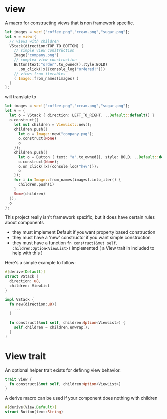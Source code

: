 # view

A macro for constructing views that is non framework specific.

```rust
let images = vec!["coffee.png","cream.png","sugar.png"];
let v = view!{
  // views with children
  VStack(direction:TOP_TO_BOTTOM) {
    // simple view construction
    Image("company.png") 
    // complex view construction
    Button(text:"order".to_owned(),style:BOLD) 
      .on_click(|x|{console_log("ordered!")})
    // views from iterables
    ( Image::from_names(images) ) 
  }
};
```

will translate to

```rust
let images = vec!["coffee.png","cream.png","sugar.png"];
let v = { 
  let o = VStack { direction: LEFT_TO_RIGHT, ..Default::default() }
  o.construct({
    let mut children = ViewList::new();
    children.push({
      let o = Image::new("company.png");
      o.construct(None)
      o
    });
    children.push({
      let o = Button { text: "a".to_owned(), style: BOLD, ..Default::default() };
      o.construct(None);
      o.on_click(|x|{console_log("hey")});
      o
    });
    for i in Image::from_names(images).into_iter() {
      children.push(i)
    }
    Some(children)
  });
  o
};
```

This project really isn't framework specific, but it does have certain rules about components

* they must implement Default if you want property based construction
* they must have a 'new' constructor if you want simple construction
* they must have a function `fn construct(&mut self, children:Option<ViewList>)` implemented ( a View trait in included to help with this )

Here's a simple example to follow:

```rust
#[derive(Default)]
struct VStack {
  direction: u8,
  children: ViewList
}

impl VStack {
  fn new(direction:u8){
    ...
  }
  
  fn construct(&mut self, children:Option<ViewList>) { 
    self.children = children.unwrap();
  }
}
```

# View trait

An optional helper trait exists for defining view behavior.

```rust
trait View {
  fn construct(&mut self, children:Option<ViewList>)
}
```

A derive macro can be used if your component does nothing with children

```rust
#[derive(View,Default)]
struct Button(text:String)
```
